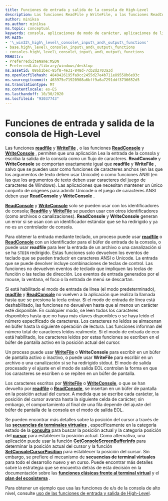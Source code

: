 ```yaml
---
title: Funciones de entrada y salida de la consola de High-Level
description: Las funciones ReadFile y WriteFile, o las funciones ReadConsole y WriteConsole, permiten que una aplicación Lea la entrada de la consola y escriba la salida de la consola como un flujo de caracteres.
author: miniksa
ms.author: miniksa
ms.topic: conceptual
keywords: consola, aplicaciones de modo de carácter, aplicaciones de línea de comandos, aplicaciones de terminal, API de consola
MS-HAID:
- '\_win32\_high\_level\_console\_input\_and\_output\_functions'
- base.high\_level\_console\_input\_and\_output\_functions
- consoles.high\_level\_console\_input\_and\_output\_functions
MSHAttr:
- PreferredSiteName:MSDN
- PreferredLib:/library/windows/desktop
ms.assetid: 086b1bec-85f8-4e31-848d-7cb2d2703a3d
ms.openlocfilehash: 4849426195fa9cc2455d27e4b711e89558b6e93c
ms.sourcegitcommit: 463975e71920908a6bff9a6a7291ddf3736652d5
ms.translationtype: MT
ms.contentlocale: es-ES
ms.lasthandoff: 10/30/2020
ms.locfileid: "93037743"
---
```

# <a name="high-level-console-input-and-output-functions"></a>Funciones de entrada y salida de la consola de High-Level

Las funciones [**readfile**](https://msdn.microsoft.com/library/windows/desktop/aa365467) y [**WriteFile**](https://msdn.microsoft.com/library/windows/desktop/aa365747) , o las funciones [**ReadConsole**](readconsole.md) y [**WriteConsole**](writeconsole.md) , permiten que una aplicación Lea la entrada de la consola y escriba la salida de la consola como un flujo de caracteres. **ReadConsole** y **WriteConsole** se comportan exactamente igual que **readfile** y **WriteFile** , salvo que se pueden usar como funciones de caracteres anchos (en las que los argumentos de texto deben usar Unicode) o como funciones ANSI (en las que los argumentos de texto deben usar caracteres del juego de caracteres de Windows). Las aplicaciones que necesitan mantener un único conjunto de orígenes para admitir Unicode o el juego de caracteres ANSI deben usar **ReadConsole** y **WriteConsole** .

[**ReadConsole**](readconsole.md) y [**WriteConsole**](writeconsole.md) solo se pueden usar con los identificadores de consola; [**Readfile**](https://msdn.microsoft.com/library/windows/desktop/aa365467) y [**WriteFile**](https://msdn.microsoft.com/library/windows/desktop/aa365747) se pueden usar con otros identificadores (como archivos o canalizaciones). **ReadConsole** y **WriteConsole** generan un error si se usan con un identificador estándar que se ha redirigido y ya no es un controlador de consola.

Para obtener la entrada mediante teclado, un proceso puede usar [**readfile**](https://msdn.microsoft.com/library/windows/desktop/aa365467) o [**ReadConsole**](readconsole.md) con un identificador para el búfer de entrada de la consola, o puede usar **readfile** para leer la entrada de un archivo o una canalización si se ha `STDIN` redirigido. Estas funciones solo devuelven los eventos de teclado que se pueden traducir en caracteres ANSI o Unicode. La entrada que se puede devolver incluye combinaciones de teclas de control. Las funciones no devuelven eventos de teclado que impliquen las teclas de función o las teclas de dirección. Los eventos de entrada generados por el mouse, la ventana, el foco o la entrada de menú se descartan.

Si está habilitado el modo de entrada de línea (el modo predeterminado), [**readfile**](https://msdn.microsoft.com/library/windows/desktop/aa365467) y [**ReadConsole**](readconsole.md) no vuelven a la aplicación que realiza la llamada hasta que se presiona la tecla entrar. Si el modo de entrada de línea está deshabilitado, las funciones no devuelven hasta que al menos un carácter esté disponible. En cualquier modo, se leen todos los caracteres disponibles hasta que no haya más claves disponibles o se haya leído el número especificado de caracteres. Los caracteres no leídos se almacenan en búfer hasta la siguiente operación de lectura. Las funciones informan del número total de caracteres leídos realmente. Si el modo de entrada de eco está habilitado, los caracteres leídos por estas funciones se escriben en el búfer de pantalla activo en la posición actual del cursor.

Un proceso puede usar [**WriteFile**](https://msdn.microsoft.com/library/windows/desktop/aa365747) o **WriteConsole** para escribir en un búfer de pantalla activo o inactivo, o puede usar **WriteFile** para escribir en un archivo o una canalización si se ha redirigido stdout. El modo de salida procesado y el ajuste en el modo de salida EOL controlan la forma en que los caracteres se escriben o se repiten en un búfer de pantalla.

Los caracteres escritos por [**WriteFile**](https://msdn.microsoft.com/library/windows/desktop/aa365747) o [**WriteConsole**](writeconsole.md), o que se han devuelto por [**readfile**](https://msdn.microsoft.com/library/windows/desktop/aa365467) o [**ReadConsole**](readconsole.md), se insertan en un búfer de pantalla en la posición actual del cursor. A medida que se escribe cada carácter, la posición del cursor avanza hasta la siguiente celda de carácter; sin embargo, el comportamiento al final de una fila depende del ajuste del búfer de pantalla de la consola en el modo de salida EOL.

Se pueden encontrar más detalles sobre la posición del cursor a través de las **[secuencias de terminales virtuales](console-virtual-terminal-sequences.md)** , específicamente en la categoría estado de la **[consulta](console-virtual-terminal-sequences.md#query-state)** para buscar la posición actual y la categoría posición del **[cursor](console-virtual-terminal-sequences.md#cursor-positioning)** para establecer la posición actual. Como alternativa, una aplicación puede usar la función [**GetConsoleScreenBufferInfo**](getconsolescreenbufferinfo.md) para determinar la posición actual del cursor y la función [**SetConsoleCursorPosition**](setconsolecursorposition.md) para establecer la posición del cursor. Sin embargo, se prefiere el mecanismo de **secuencias de terminal virtuales** para todo el desarrollo nuevo y en curso. Puede encontrar más detalles sobre la estrategia que se encuentra detrás de esta decisión en la documentación sobre las **[funciones clásicas frente al terminal virtual](classic-vs-vt.md)** y el **[plan del ecosistema](ecosystem-roadmap.md)** .

Para obtener un ejemplo que usa las funciones de e/s de la consola de alto nivel, consulte [uso de las funciones de entrada y salida de High-Level](using-the-high-level-input-and-output-functions.md).
